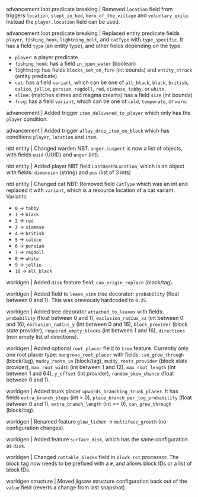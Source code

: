 advancement loot predicate breaking | Removed `location` field from triggers `location`, `slept_in_bed`, `hero_of_the_village` and `voluntary_exile`. Instead the `player.location` field can be used.

advancement loot predicate breaking | Replaced entity predicate fields `player`, `fishing_hook`, `lightning_bolt`, and `catType` with `type_specific`. It has a field `type` (an entity type), and other fields depending on the type.
* `player`: a player predicate
* `fishing_hook`: has a field `in_open_water` (boolean)
* `lightning`: has fields `blocks_set_on_fire` (int bounds) and `entity_struck` (entity predicate)
* `cat`: has a field `variant`, which can be one of `all_black`, `black`, `british`, `calico`, `jellie`, `persian`, `ragdoll`, `red`, `siamese`, `tabby`, or `white`.
* `slime`: (matches slimes and magma creams) has a field `size` (int bounds)
* `frog`: has a field `variant`, which can be one of `cold`, `temperate`, or `warm`.

advancement | Added trigger `item_delivered_to_player` which only has the `player` condition.

advancement | Added trigger `allay_drop_item_on_block` which has conditions `player`, `location` and `item`.

nbt entity | Changed warden NBT. `anger.suspect` is now a list of objects, with fields `uuid` (UUID) and `anger` (int).

nbt entity | Added player NBT field `LastDeathLocation`, which is an object with fields: `dimension` (string) and `pos` (list of 3 ints)

nbt entity | Changed cat NBT: Removed field `CatType` which was an int and replaced it with `variant`, which is a resource location of a cat variant. Variants:
* `0` -> `tabby`
* `1` -> `black` 
* `2` -> `red`
* `3` -> `siamese`
* `4` -> `british`
* `5` -> `calico`
* `6` -> `persian`
* `7` -> `ragdoll`
* `8` -> `white`
* `9` -> `jellie`
* `10` -> `all_black`

worldgen | Added `disk` feature field: `can_origin_replace` (block/tag).

worldgen | Added field to `leave_vine` tree decorator: `probability` (float between 0 and 1). This was previously hardcoded to `0.25`.

worldgen | Added tree decorator `attached_to_leaves` with fields: `probability` (float between 0 and 1), `exclusion_radius_xz` (int between 0 and 16), `exclusion_radius_y` (int between 0 and 16), `block_provider` (block state provider), `required_empty_blocks` (int between 1 and 16), `directions` (non empty list of directions).

worldgen | Added optional `root_placer` field to `tree` feature. Currently only one root placer type: `mangrove_root_placer` with fields: `can_grow_through` (block/tag), `muddy_roots_in` (block/tag), `muddy_roots_provider` (block state provider), `max_root_width` (int between 1 and 12), `max_root_length` (int between 1 and 64), `y_offset` (int provider), `random_skew_chance` (float between 0 and 1).

worldgen | Added trunk placer `upwards_branching_trunk_placer`. It has fields `extra_branch_steps` (int > 0), `place_branch_per_log_probability` (float between 0 and 1), `extra_branch_length` (int >= 0), `can_grow_through` (block/tag).

worldgen | Renamed feature `glow_lichen` -> `multiface_growth` (no configuration changes).

worldgen | Added feature `surface_disk`, which has the same configuration as `disk`.

worldgen | Changed `rottable_blocks` field in `block_rot` processor. The block tag now needs to be prefixed with a `#`, and allows block IDs or a list of block IDs.

worldgen structure | Moved jigsaw structure configuration back out of the `value` field (reverts a change from last snapshot).
